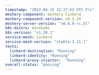 ```yaml
---
timestamp: "2022-04-15 22:27:52 UTC Fri"
meshery-component: meshery-linkerd
meshery-component-version: v0.5.24
meshery-server-version: "v0.6.0-rc.5l"
k8s-distro: minikube
k8s-version: "v1.20.1"
service-mesh: Linkerd
service-mesh-version: "stable-2.11.1"
tests:
  linkerd-destination: "Running"
  linkerd-identity: "Running"
  linkerd-proxy-injector:  "Running"
overall-status: "passing"
---
```

